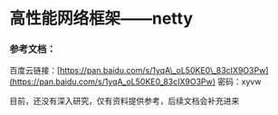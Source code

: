 # 高性能网络框架——netty

### 参考文档：

百度云链接：[https://pan.baidu.com/s/1yqA\_oL50KE0\_83cIX9O3Pw](https://pan.baidu.com/s/1yqA_oL50KE0_83cIX9O3Pw) 密码：xyvw

目前，还没有深入研究，仅有资料提供参考，后续文档会补充进来

